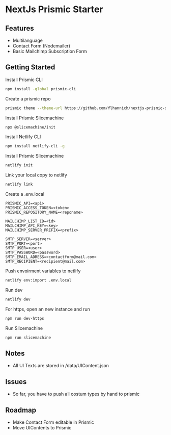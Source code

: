 # NextJs Prismic Starter

## Features
- Multilanguage
- Contact Form (Nodemailer) 
- Basic Mailchimp Subscription Form

## Getting Started

Install Prismic CLI
```bash
npm install -global prismic-cli
```

Create a prismic repo 
```bash
prismic theme --theme-url https://github.com/flhannich/nextjs-prismic-starter.git --conf prismicio.js 
```

Install Prismic Slicemachine
```bash
npx @slicemachine/init
```

Install Netlify CLI
```bash
npm install netlify-cli -g
```

Install Prismic Slicemachine
```bash
netlify init
```

Link your local copy to netlify
```bash
netlify link
```

Create a .env.local
```
PRISMIC_API=<api>
PRISMIC_ACCESS_TOKEN=<token>
PRISMIC_REPOSITORY_NAME=<reponame>

MAILCHIMP_LIST_ID=<id>
MAILCHIMP_API_KEY=<key>
MAILCHIMP_SERVER_PREFIX=<prefix>

SMTP_SERVER=<server>
SMTP_PORT=<port>
SMTP_USER=<user>
SMTP_PASSWORD=<password>
SMTP_EMAIL_ADRESS=<contactform@mail.com>
SMTP_RECIPIENT=<recipient@mail.com>
```

Push envoirment variables to netlify
```bash
netlify env:import .env.local
```

Run dev
```bash
netlify dev
```

For https, open an new instance and run
```bash
npm run dev-https
```


Run Slicemachine
```bash
npm run slicemachine  
```

## Notes
- All UI Texts are stored in /data/UIContent.json

## Issues
- So far, you have to push all costum types by hand to prismic

## Roadmap
- Make Contact Form editable in Prismic
- Move UIContents to Prismic